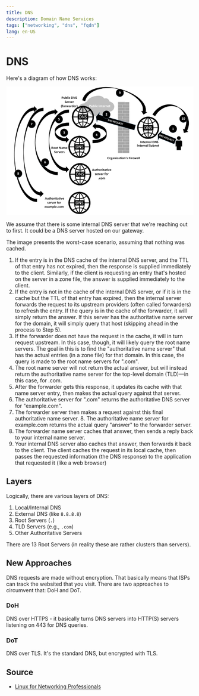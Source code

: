```yaml
---
title: DNS
description: Domain Name Services
tags: ["networking", "dns", "fqdn"]
lang: en-US
---
```


# DNS

Here's a diagram of how DNS works:

![](../../../../assets/dns.png)

We assume that there is some internal DNS server that we're reaching out to
first. It could be a DNS server hosted on our gateway.

The image presents the worst-case scenario, assuming that nothing was cached.

1. If the entry is in the DNS cache of the internal DNS server, and the TTL of
that entry has not expired, then the response is supplied immediately to the
client. Similarly, if the client is requesting an entry that's hosted on the
server in a zone file, the answer is supplied immediately to the client.
2. If the entry is not in the cache of the internal DNS server, or if it is in
the cache but the TTL of that entry has expired, then the internal server
forwards the request to its upstream providers (often called forwarders) to
refresh the entry. If the query is in the cache of the forwarder, it will simply
return the answer. If this server has the authoritative name server for the
domain, it will simply query that host (skipping ahead in the process to Step
5).
3. If the forwarder does not have the request in the cache, it will in turn
request upstream. In this case, though, it will likely query the root name
servers. The goal in this is to find the "authoritative name server" that has
the actual entries (in a zone file) for that domain. In this case, the query is
made to the root name servers for ".com".
4. The root name server will not return the actual answer, but will instead
return the authoritative name server for the top-level domain (TLD)—in this
case, for .com.
5. After the forwarder gets this response, it updates its cache with that name
server entry, then makes the actual query against that server.
6. The authoritative server for ".com" returns the authoritative DNS server for
"example.com".
7. The forwarder server then makes a request against this final authoritative
name server. 8. The authoritative name server for example.com returns the actual
query "answer" to the forwarder server.
9. The forwarder name server caches that answer, then sends a reply back to your
internal name server.
10. Your internal DNS server also caches that answer, then forwards it back to
the client. The client caches the request in its local cache, then passes the
requested information (the DNS response) to the application that requested it
(like a web browser)

## Layers

Logically, there are various layers of DNS:

1. Local/Internal DNS
2. External DNS (like `8.8.8.8`)
3. Root Servers (`.`)
4. TLD Servers (e.g., `.com`)
5. Other Authoritative Servers

There are 13 Root Servers (in reality these are rather clusters than servers).

## New Approaches

DNS requests are made without encryption. That basically means that ISPs can
track the websited that you visit. There are two approaches to circumvent that:
DoH and DoT.

### DoH

DNS over HTTPS - it basically turns DNS servers into HTTP(S) servers listening
on 443 for DNS queries.

### DoT

DNS over TLS. It's the standard DNS, but encrypted with TLS.

## Source

- [Linux for Networking
  Professionals](https://www.packtpub.com/product/linux-for-networking-professionals/9781800202399)